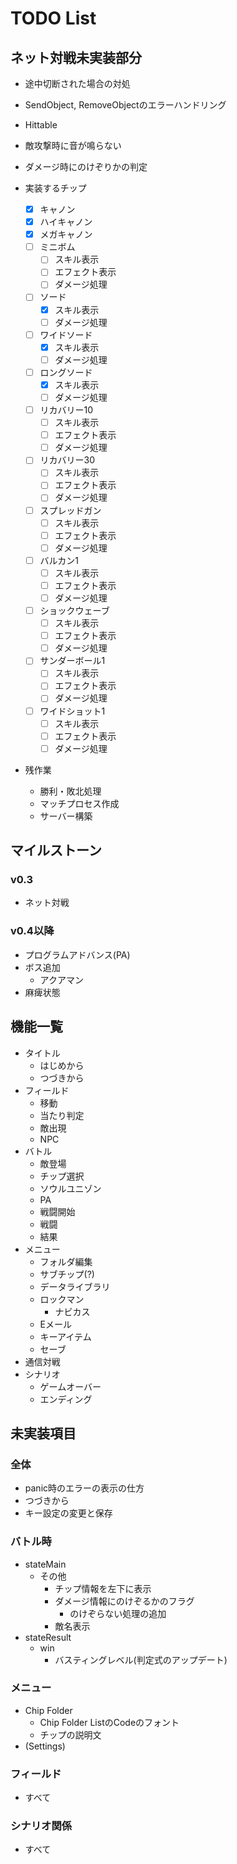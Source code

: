 # TODO List

## ネット対戦未実装部分

- 途中切断された場合の対処
- SendObject, RemoveObjectのエラーハンドリング
- Hittable
- 敵攻撃時に音が鳴らない
- ダメージ時にのけぞりかの判定

- 実装するチップ
  - [x] キャノン
  - [x] ハイキャノン
  - [x] メガキャノン
  - [ ] ミニボム
    - [ ] スキル表示
    - [ ] エフェクト表示
    - [ ] ダメージ処理
  - [ ] ソード
    - [x] スキル表示
    - [ ] ダメージ処理
  - [ ] ワイドソード
    - [x] スキル表示
    - [ ] ダメージ処理
  - [ ] ロングソード
    - [x] スキル表示
    - [ ] ダメージ処理
  - [ ] リカバリー10
    - [ ] スキル表示
    - [ ] エフェクト表示
    - [ ] ダメージ処理
  - [ ] リカバリー30
    - [ ] スキル表示
    - [ ] エフェクト表示
    - [ ] ダメージ処理
  - [ ] スプレッドガン
    - [ ] スキル表示
    - [ ] エフェクト表示
    - [ ] ダメージ処理
  - [ ] バルカン1
    - [ ] スキル表示
    - [ ] エフェクト表示
    - [ ] ダメージ処理
  - [ ] ショックウェーブ
    - [ ] スキル表示
    - [ ] エフェクト表示
    - [ ] ダメージ処理
  - [ ] サンダーボール1
    - [ ] スキル表示
    - [ ] エフェクト表示
    - [ ] ダメージ処理
  - [ ] ワイドショット1
    - [ ] スキル表示
    - [ ] エフェクト表示
    - [ ] ダメージ処理

- 残作業
  - 勝利・敗北処理
  - マッチプロセス作成
  - サーバー構築

## マイルストーン

### v0.3

- ネット対戦

### v0.4以降

- プログラムアドバンス(PA)
- ボス追加
  - アクアマン
- 麻痺状態

## 機能一覧

- タイトル
  - はじめから
  - つづきから
- フィールド
  - 移動
  - 当たり判定
  - 敵出現
  - NPC
- バトル
  - 敵登場
  - チップ選択
  - ソウルユニゾン
  - PA
  - 戦闘開始
  - 戦闘
  - 結果
- メニュー
  - フォルダ編集
  - サブチップ(?)
  - データライブラリ
  - ロックマン
    - ナビカス
  - Eメール
  - キーアイテム
  - セーブ
- 通信対戦
- シナリオ
  - ゲームオーバー
  - エンディング

## 未実装項目

### 全体

- panic時のエラーの表示の仕方
- つづきから
- キー設定の変更と保存

### バトル時

- stateMain
  - その他
    - チップ情報を左下に表示
    - ダメージ情報にのけぞるかのフラグ
      - のけぞらない処理の追加
    - 敵名表示
- stateResult
  - win
    - バスティングレベル(判定式のアップデート)

### メニュー

- Chip Folder
  - Chip Folder ListのCodeのフォント
  - チップの説明文
- (Settings)

### フィールド

- すべて

### シナリオ関係

- すべて
